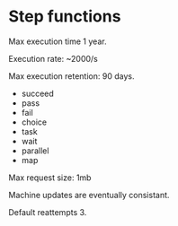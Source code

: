 # Step functions

Max execution time 1 year.

Execution rate: ~2000/s

Max execution retention: 90 days.

- succeed
- pass
- fail
- choice
- task
- wait
- parallel
- map

Max request size: 1mb

Machine updates are eventually consistant.

Default reattempts 3.
